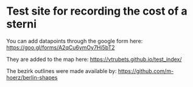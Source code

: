 # Test site for recording the cost of a sterni

You can add datapoints through the google form here:
https://goo.gl/forms/A2qCu6ymOy7Hi5bT2

They are added to the map here:
https://vtrubets.github.io/test_index/


The bezirk outlines were made available by:
https://github.com/m-hoerz/berlin-shapes
